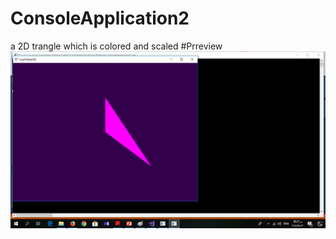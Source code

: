 # ConsoleApplication2
a 2D trangle 
which is colored and scaled
#Prreview
![sample](https://github.com/maryanlouis/ConsoleApplication2/blob/master/scene.bmp)
